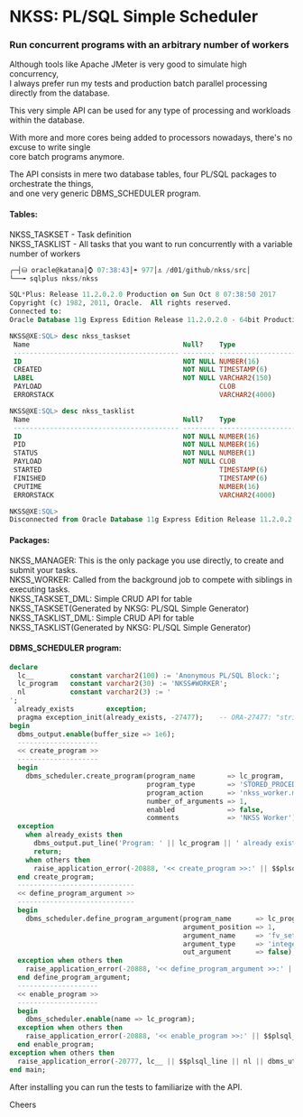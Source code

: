 # NKSS: PL/SQL Simple Scheduler
### Run concurrent programs with an arbitrary number of workers

Although tools like Apache JMeter is very good to simulate high concurrency,  
I always prefer run my tests and production batch parallel processing directly from the database.

This very simple API can be used for any type of processing and workloads within the database.

With more and more cores being added to processors nowadays, there's no excuse to write single  
core batch programs anymore.

The API consists in mere two database tables, four PL/SQL packages to orchestrate the things,  
and one very generic DBMS_SCHEDULER program.

#### Tables:
NKSS_TASKSET - Task definition  
NKSS_TASKLIST - All tasks that you want to run concurrently with a variable number of workers
```sql
╭─┤⛁ oracle@katana│⌚ 07:38:43│☂ 977│⚓ /d01/github/nkss/src│
└──╼ sqlplus nkss/nkss

SQL*Plus: Release 11.2.0.2.0 Production on Sun Oct 8 07:38:50 2017
Copyright (c) 1982, 2011, Oracle.  All rights reserved.
Connected to:
Oracle Database 11g Express Edition Release 11.2.0.2.0 - 64bit Production

NKSS@XE:SQL> desc nkss_taskset
 Name                                      Null?    Type
 ----------------------------------------- -------- ----------------------------
 ID                                        NOT NULL NUMBER(16)
 CREATED                                   NOT NULL TIMESTAMP(6)
 LABEL                                     NOT NULL VARCHAR2(150)
 PAYLOAD                                            CLOB
 ERRORSTACK                                         VARCHAR2(4000)

NKSS@XE:SQL> desc nkss_tasklist
 Name                                      Null?    Type
 ----------------------------------------- -------- ----------------------------
 ID                                        NOT NULL NUMBER(16)
 PID                                       NOT NULL NUMBER(16)
 STATUS                                    NOT NULL NUMBER(1)
 PAYLOAD                                   NOT NULL CLOB
 STARTED                                            TIMESTAMP(6)
 FINISHED                                           TIMESTAMP(6)
 CPUTIME                                            NUMBER(16)
 ERRORSTACK                                         VARCHAR2(4000)

NKSS@XE:SQL>
Disconnected from Oracle Database 11g Express Edition Release 11.2.0.2.0 - 64bit Production
```
#### Packages:  
NKSS_MANAGER: This is the only package you use directly, to create and submit your tasks.  
NKSS_WORKER: Called from the background job to compete with siblings in executing tasks.  
NKSS_TASKSET_DML: Simple CRUD API for table NKSS_TASKSET(Generated by NKSG: PL/SQL Simple Generator)  
NKSS_TASKLIST_DML: Simple CRUD API for table NKSS_TASKLIST(Generated by NKSG: PL/SQL Simple Generator)  

#### DBMS_SCHEDULER program:
```sql
declare
  lc__         constant varchar2(100) := 'Anonymous PL/SQL Block:';
  lc_program   constant varchar2(30) := 'NKSS#WORKER';
  nl           constant varchar2(3) := '
';
  already_exists        exception;
  pragma exception_init(already_exists, -27477);    -- ORA-27477: "string.string" already exists
begin
  dbms_output.enable(buffer_size => 1e6);
  --------------------
  << create_program >>
  --------------------
  begin
    dbms_scheduler.create_program(program_name        => lc_program,
                                  program_type        => 'STORED_PROCEDURE',
                                  program_action      => 'nkss_worker.main',
                                  number_of_arguments => 1,
                                  enabled             => false,
                                  comments            => 'NKSS Worker');
  exception
    when already_exists then
      dbms_output.put_line('Program: ' || lc_program || ' already exists. Exiting now...');
      return;
    when others then
      raise_application_error(-20888, '<< create_program >>:' || $$plsql_line || nl || dbms_utility.format_error_stack);
  end create_program;
  -----------------------------
  << define_program_argument >>
  -----------------------------
  begin
    dbms_scheduler.define_program_argument(program_name      => lc_program,
                                           argument_position => 1,
                                           argument_name     => 'fv_setid',
                                           argument_type     => 'integer',
                                           out_argument      => false);
  exception when others then
    raise_application_error(-20888, '<< define_program_argument >>:' || $$plsql_line || nl || dbms_utility.format_error_stack);
  end define_program_argument;
  --------------------
  << enable_program >>
  --------------------
  begin
    dbms_scheduler.enable(name => lc_program);
  exception when others then
    raise_application_error(-20888, '<< enable_program >>:' || $$plsql_line || nl || dbms_utility.format_error_stack);
  end enable_program;
exception when others then
  raise_application_error(-20777, lc__ || $$plsql_line || nl || dbms_utility.format_error_stack);
end main;
```
After installing you can run the tests to familiarize with the API.

Cheers

